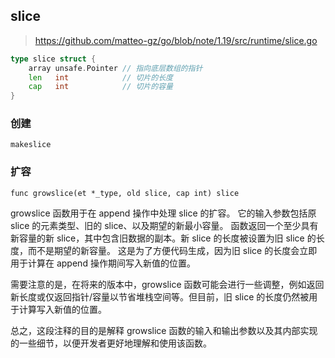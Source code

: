 ## slice

> https://github.com/matteo-gz/go/blob/note/1.19/src/runtime/slice.go

```go
type slice struct {
	array unsafe.Pointer // 指向底层数组的指针
	len   int            // 切片的长度
	cap   int            // 切片的容量
}

```

### 创建

`makeslice`

### 扩容

`func growslice(et *_type, old slice, cap int) slice `

growslice 函数用于在 append 操作中处理 slice 的扩容。
它的输入参数包括原 slice 的元素类型、旧的 slice、以及期望的新最小容量。
函数返回一个至少具有新容量的新 slice，其中包含旧数据的副本。新 slice 的长度被设置为旧 slice 的长度，而不是期望的新容量。
这是为了方便代码生成，因为旧 slice 的长度会立即用于计算在 append 操作期间写入新值的位置。

需要注意的是，在将来的版本中，growslice 函数可能会进行一些调整，例如返回新长度或仅返回指针/容量以节省堆栈空间等。但目前，旧 slice 的长度仍然被用于计算写入新值的位置。

总之，这段注释的目的是解释 growslice 函数的输入和输出参数以及其内部实现的一些细节，以便开发者更好地理解和使用该函数。


